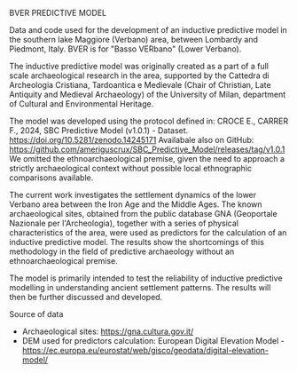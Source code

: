 BVER PREDICTIVE MODEL

Data and code used for the development of an inductive predictive model in the southern lake Maggiore (Verbano) area, between Lombardy and Piedmont, Italy. BVER is for "Basso VERbano" (Lower Verbano).

The inductive predictive model was originally created as a part of a full scale archaeological research in the area, supported by the Cattedra di Archeologia Cristiana, Tardoantica e Medievale (Chair of Christian, Late Antiquity and Medieval Archaeology) of the University of Milan, department of Cultural and Environmental Heritage.

The model was developed using the protocol defined in: CROCE E., CARRER F., 2024, SBC Predictive Model (v1.0.1) - Dataset. https://doi.org/10.5281/zenodo.14245171
Availabale also on GitHub: https://github.com/ameriguscrux/SBC_Predictive_Model/releases/tag/v1.0.1
We omitted the ethnoarchaeological premise, given the need to approach a strictly archaeological context without possible local ethnographic comparisons available.

The current work investigates the settlement dynamics of the lower Verbano area between the Iron Age and the Middle Ages. The known archaeological sites, obtained from the public database GNA (Geoportale Nazionale per l'Archeologia), together with a series of physical characteristics of the area, were used as predictors for the calculation of an inductive predictive model. The results show the shortcomings of this methodology in the field of predictive archaeology without an ethnoarchaeological premise.

The model is primarily intended to test the reliability of inductive predictive modelling in understanding ancient settlement patterns. The results will then be further discussed and developed.

Source of data
- Archaeological sites: https://gna.cultura.gov.it/ 
- DEM used for predictors calculation: European Digital Elevation Model - https://ec.europa.eu/eurostat/web/gisco/geodata/digital-elevation-model/
